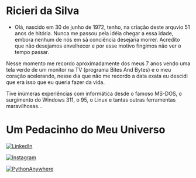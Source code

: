 # Ricieri da Silva

+ Olá, nascido em 30 de junho de 1972, tenho, na criação deste arquvio 51 anos de hitória. Nunca me passou pela idéia chegar a essa idade, embora nenhum de nós em sã conciência desejaria morrer. Acredito que não desejamos envelhecer e por esse motivo fingimos não ver o tempo passar.

Nesse momento me recordo aproximadamente dos meus 7 anos vendo uma tela verde de um monitor na TV (programa Bites And Bytes) e o meu coração acelerando, nesse dia que não me recordo a data exata eu descidi que era isso que eu queria fazer da vida. 

Tive inúmeras experiências com informática desde o famoso MS-DOS, o surgimento do Windows 311, o 95, o Linux e tantas outras ferramentas maravilhosas...

# Um Pedacinho do Meu Universo

[![LinkedIn](https://img.shields.io/badge/LinkedIn-000?style=for-the-badge&logo=linkedin&logoColor=0E76A8)](https://br.linkedin.com/in/ricieri-da-silva-47690574)

[![Instagram](https://img.shields.io/badge/Instagram-000?style=for-the-badge&logo=instagram)](https://www.instagram.com/ricieri72/)

[![PythonAnywhere](https://www.pythonanywhere.com/static/anywhere/images/PA-logo.svg)](https://ricieri72.pythonanywhere.com/)

